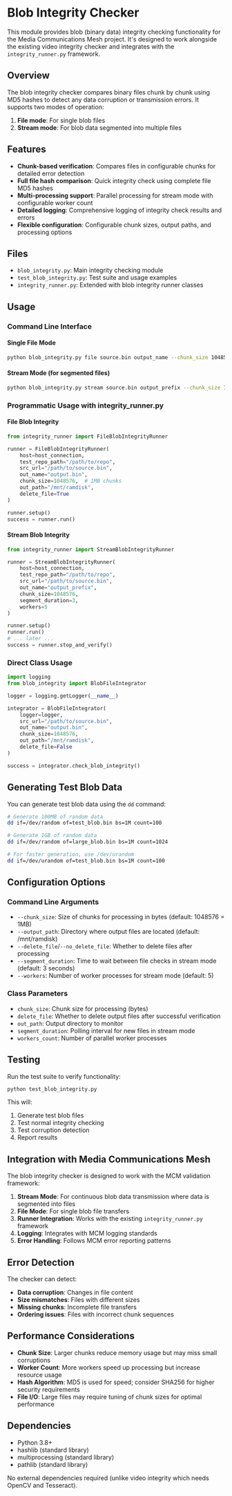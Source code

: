 # Blob Integrity Checker

This module provides blob (binary data) integrity checking functionality for the Media Communications Mesh project. It's designed to work alongside the existing video integrity checker and integrates with the `integrity_runner.py` framework.

## Overview

The blob integrity checker compares binary files chunk by chunk using MD5 hashes to detect any data corruption or transmission errors. It supports two modes of operation:

1. **File mode**: For single blob files
2. **Stream mode**: For blob data segmented into multiple files

## Features

- **Chunk-based verification**: Compares files in configurable chunks for detailed error detection
- **Full file hash comparison**: Quick integrity check using complete file MD5 hashes
- **Multi-processing support**: Parallel processing for stream mode with configurable worker count
- **Detailed logging**: Comprehensive logging of integrity check results and errors
- **Flexible configuration**: Configurable chunk sizes, output paths, and processing options

## Files

- `blob_integrity.py`: Main integrity checking module
- `test_blob_integrity.py`: Test suite and usage examples
- `integrity_runner.py`: Extended with blob integrity runner classes

## Usage

### Command Line Interface

#### Single File Mode

```bash
python blob_integrity.py file source.bin output_name --chunk_size 1048576 --output_path /mnt/ramdisk
```

#### Stream Mode (for segmented files)

```bash
python blob_integrity.py stream source.bin output_prefix --chunk_size 1048576 --output_path /mnt/ramdisk --segment_duration 3 --workers 5
```

### Programmatic Usage with integrity_runner.py

#### File Blob Integrity

```python
from integrity_runner import FileBlobIntegrityRunner

runner = FileBlobIntegrityRunner(
    host=host_connection,
    test_repo_path="/path/to/repo",
    src_url="/path/to/source.bin",
    out_name="output.bin",
    chunk_size=1048576,  # 1MB chunks
    out_path="/mnt/ramdisk",
    delete_file=True
)

runner.setup()
success = runner.run()
```

#### Stream Blob Integrity

```python
from integrity_runner import StreamBlobIntegrityRunner

runner = StreamBlobIntegrityRunner(
    host=host_connection,
    test_repo_path="/path/to/repo",
    src_url="/path/to/source.bin",
    out_name="output_prefix",
    chunk_size=1048576,
    segment_duration=3,
    workers=5
)

runner.setup()
runner.run()
# ... later ...
success = runner.stop_and_verify()
```

### Direct Class Usage

```python
import logging
from blob_integrity import BlobFileIntegrator

logger = logging.getLogger(__name__)

integrator = BlobFileIntegrator(
    logger=logger,
    src_url="/path/to/source.bin",
    out_name="output.bin",
    chunk_size=1048576,
    out_path="/mnt/ramdisk",
    delete_file=False
)

success = integrator.check_blob_integrity()
```

## Generating Test Blob Data

You can generate test blob data using the `dd` command:

```bash
# Generate 100MB of random data
dd if=/dev/random of=test_blob.bin bs=1M count=100

# Generate 1GB of random data
dd if=/dev/random of=large_blob.bin bs=1M count=1024

# For faster generation, use /dev/urandom
dd if=/dev/urandom of=test_blob.bin bs=1M count=100
```

## Configuration Options

### Command Line Arguments

- `--chunk_size`: Size of chunks for processing in bytes (default: 1048576 = 1MB)
- `--output_path`: Directory where output files are located (default: /mnt/ramdisk)
- `--delete_file`/`--no_delete_file`: Whether to delete files after processing
- `--segment_duration`: Time to wait between file checks in stream mode (default: 3 seconds)
- `--workers`: Number of worker processes for stream mode (default: 5)

### Class Parameters

- `chunk_size`: Chunk size for processing (bytes)
- `delete_file`: Whether to delete output files after successful verification
- `out_path`: Output directory to monitor
- `segment_duration`: Polling interval for new files in stream mode
- `workers_count`: Number of parallel worker processes

## Testing

Run the test suite to verify functionality:

```bash
python test_blob_integrity.py
```

This will:
1. Generate test blob files
2. Test normal integrity checking
3. Test corruption detection
4. Report results

## Integration with Media Communications Mesh

The blob integrity checker is designed to work with the MCM validation framework:

1. **Stream Mode**: For continuous blob data transmission where data is segmented into files
2. **File Mode**: For single blob file transfers
3. **Runner Integration**: Works with the existing `integrity_runner.py` framework
4. **Logging**: Integrates with MCM logging standards
5. **Error Handling**: Follows MCM error reporting patterns

## Error Detection

The checker can detect:
- **Data corruption**: Changes in file content
- **Size mismatches**: Files with different sizes
- **Missing chunks**: Incomplete file transfers
- **Ordering issues**: Files with incorrect chunk sequences

## Performance Considerations

- **Chunk Size**: Larger chunks reduce memory usage but may miss small corruptions
- **Worker Count**: More workers speed up processing but increase resource usage
- **Hash Algorithm**: MD5 is used for speed; consider SHA256 for higher security requirements
- **File I/O**: Large files may require tuning of chunk sizes for optimal performance

## Dependencies

- Python 3.8+
- hashlib (standard library)
- multiprocessing (standard library)
- pathlib (standard library)

No external dependencies required (unlike video integrity which needs OpenCV and Tesseract).
